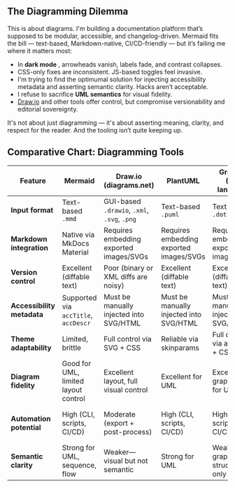 ## The Diagramming Dilemma

This is about diagrams. I'm building a documentation platform that’s supposed to be modular, accessible, and changelog-driven. Mermaid fits the bill — text-based, Markdown-native, CI/CD-friendly — but it’s failing me where it matters most:

* In **dark mode** , arrowheads vanish, labels fade, and contrast collapses.
* CSS-only fixes are inconsistent. JS-based toggles feel invasive.
* I'm trying to find the optimumal solution for injecting accessibility metadata and asserting semantic clarity. Hacks aren’t acceptable.
* I refuse to sacrifice **UML semantics** for visual fidelity.
* [Draw.io](https://draw.io) and other tools offer control, but compromise versionability and editorial sovereignty.

It's not about just diagramming — it's about asserting meaning, clarity, and respect for the reader. And the tooling isn’t quite keeping up.

## Comparative Chart: Diagramming Tools

| Feature                    | Mermaid                              | Draw.io (diagrams.net)                     | PlantUML                                | Graphviz (DOT language)                 | Structurizr DSL                         | Pre-rendered SVGs                     | Flowchart fallback                                      |
|---------------------------|--------------------------------------|--------------------------------------------|-----------------------------------------|-----------------------------------------|-----------------------------------------|---------------------------------------|---------------------------------------------------------|
| **Input format**           | <span style="color: var(--color-good);">Text-based `.mmd`</span>                     | <span style="color: var(--color-bad);">GUI-based `.drawio`, `.xml`, `.svg`, `.png`</span> | <span style="color: var(--color-good);">Text-based `.puml`</span>                       | <span style="color: var(--color-good);">Text-based `.dot`</span>                        | <span style="color: var(--color-good);">Text-based `.dsl`</span>                        | <span style="color: var(--color-warn);">SVG (exported from any tool)</span>          | <span style="color: var(--color-good);">Text-based `.mmd`</span>                                        |
| **Markdown integration**   | <span style="color: var(--color-good);">Native via MkDocs Material</span>           | <span style="color: var(--color-bad);">Requires embedding exported images/SVGs</span>    | <span style="color: var(--color-bad);">Requires embedding exported images/SVGs</span> | <span style="color: var(--color-bad);">Requires embedding exported images/SVGs</span> | <span style="color: var(--color-bad);">Requires embedding exported images/SVGs</span> | <span style="color: var(--color-warn);">Embed via `<object>` or `<img>`</span>        | <span style="color: var(--color-good);">Native via MkDocs Material</span>                              |
| **Version control**        | <span style="color: var(--color-good);">Excellent (diffable text)</span>            | <span style="color: var(--color-bad);">Poor (binary or XML diffs are noisy)</span>       | <span style="color: var(--color-good);">Excellent (diffable text)</span>               | <span style="color: var(--color-good);">Excellent (diffable text)</span>               | <span style="color: var(--color-good);">Excellent (diffable text)</span>               | <span style="color: var(--color-warn);">Moderate (SVG diffs are verbose)</span>      | <span style="color: var(--color-good);">Excellent (diffable text)</span>                               |
| **Accessibility metadata** | <span style="color: var(--color-good);">Supported via `accTitle`, `accDescr`</span>  | <span style="color: var(--color-bad);">Must be manually injected into SVG/HTML</span>    | <span style="color: var(--color-bad);">Must be manually injected into SVG/HTML</span> | <span style="color: var(--color-bad);">Must be manually injected into SVG/HTML</span> | <span style="color: var(--color-bad);">Must be manually injected into SVG/HTML</span> | <span style="color: var(--color-good);">Full control via ARIA + semantic HTML</span> | <span style="color: var(--color-good);">Supported via `accTitle`, `accDescr`</span>                     |
| **Theme adaptability**     | <span style="color: var(--color-warn);">Limited, brittle</span>                     | <span style="color: var(--color-good);">Full control via SVG + CSS</span>                 | <span style="color: var(--color-good);">Reliable via skinparams</span>                 | <span style="color: var(--color-good);">Full control via attributes + CSS</span>       | <span style="color: var(--color-warn);">Limited in raw DSL</span>                      | <span style="color: var(--color-good);">Full control via CSS variables/media</span>  | <span style="color: var(--color-good);">Adaptable via themeVariables</span>                            |
| **Diagram fidelity**       | <span style="color: var(--color-warn);">Good for UML, limited layout control</span> | <span style="color: var(--color-good);">Excellent layout, full visual control</span>      | <span style="color: var(--color-good);">Excellent for UML</span>                       | <span style="color: var(--color-warn);">Excellent for graphs, poor for UML</span>      | <span style="color: var(--color-good);">Excellent for C4 model</span>                  | <span style="color: var(--color-good);">Excellent, if exported with care</span>      | <span style="color: var(--color-bad);">Poor for UML semantics</span> |
| **Automation potential**   | <span style="color: var(--color-good);">High (CLI, scripts, CI/CD)</span>           | <span style="color: var(--color-warn);">Moderate (export + post-process)</span>           | <span style="color: var(--color-good);">High (CLI, scripts, CI/CD)</span>              | <span style="color: var(--color-good);">High (CLI, scripts, CI/CD)</span>              | <span style="color: var(--color-warn);">Moderate (requires Structurizr tooling)</span> | <span style="color: var(--color-good);">High (SVG post-processing + CI/CD)</span>    | <span style="color: var(--color-good);">High (CLI, scripts, CI/CD)</span>                              |
| **Semantic clarity**       | <span style="color: var(--color-good);">Strong for UML, sequence, flow</span>       | <span style="color: var(--color-warn);">Weaker—visual but not semantic</span>            | <span style="color: var(--color-good);">Strong for UML</span>                          | <span style="color: var(--color-warn);">Weak—graph structure only</span>              | <span style="color: var(--color-good);">Strong for architecture</span>                 | <span style="color: var(--color-good);">Strong if metadata is injected</span>        | <span style="color: var(--color-warn);">Weak—flowchart only</span>                                    |
